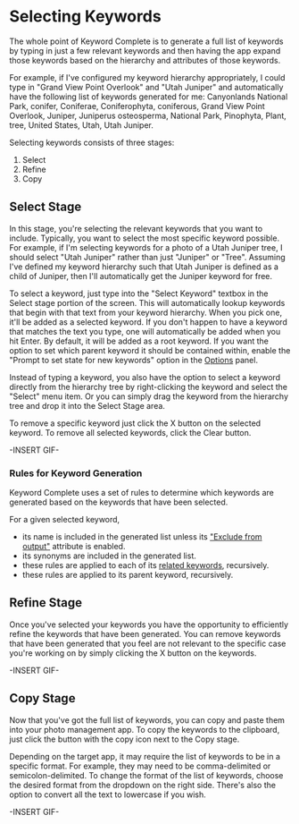 # Selecting Keywords

The whole point of Keyword Complete is to generate a full list of keywords by typing in just a few relevant keywords and then having the app expand those keywords based on the hierarchy and attributes of those keywords.

For example, if I've configured my keyword hierarchy appropriately, I could type in "Grand View Point Overlook" and "Utah Juniper" and automatically have the following list of keywords generated for me: Canyonlands National Park, conifer, Coniferae, Coniferophyta, coniferous, Grand View Point Overlook, Juniper, Juniperus osteosperma, National Park, Pinophyta, Plant, tree, United States, Utah, Utah Juniper.

Selecting keywords consists of three stages:
1. Select
2. Refine
3. Copy

## Select Stage
In this stage, you're selecting the relevant keywords that you want to include. Typically, you want to select the most specific keyword possible. For example, if I'm selecting keywords for a photo of a Utah Juniper tree, I should select "Utah Juniper" rather than just "Juniper" or "Tree". Assuming I've defined my keyword hierarchy such that Utah Juniper is defined as a child of Juniper, then I'll automatically get the Juniper keyword for free.

To select a keyword, just type into the "Select Keyword" textbox in the Select stage portion of the screen. This will automatically lookup keywords that begin with that text from your keyword hierarchy. When you pick one, it'll be added as a selected keyword. If you don't happen to have a keyword that matches the text you type, one will automatically be added when you hit Enter. By default, it will be added as a root keyword. If you want the option to set which parent keyword it should be contained within, enable the "Prompt to set state for new keywords" option in the [Options](options.md) panel.

Instead of typing a keyword, you also have the option to select a keyword directly from the hierarchy tree by right-clicking the keyword and select the "Select" menu item. Or you can simply drag the keyword from the hierarchy tree and drop it into the Select Stage area.

To remove a specific keyword just click the X button on the selected keyword. To remove all selected keywords, click the Clear button.

-INSERT GIF-

### Rules for Keyword Generation

Keyword Complete uses a set of rules to determine which keywords are generated based on the keywords that have been selected.

For a given selected keyword,
* its name is included in the generated list unless its ["Exclude from output"](keyword-attributes.md) attribute is enabled.
* its synonyms are included in the generated list.
* these rules are applied to each of its [related keywords](keyword-attributes.md), recursively.
* these rules are applied to its parent keyword, recursively.

## Refine Stage
Once you've selected your keywords you have the opportunity to efficiently refine the keywords that have been generated. You can remove keywords that have been generated that you feel are not relevant to the specific case you're working on by simply clicking the X button on the keywords.

-INSERT GIF-

## Copy Stage
Now that you've got the full list of keywords, you can copy and paste them into your photo management app. To copy the keywords to the clipboard, just click the button with the copy icon next to the Copy stage.

Depending on the target app, it may require the list of keywords to be in a specific format. For example, they may need to be comma-delimited or semicolon-delimited. To change the format of the list of keywords, choose the desired format from the dropdown on the right side. There's also the option to convert all the text to lowercase if you wish.

-INSERT GIF-
